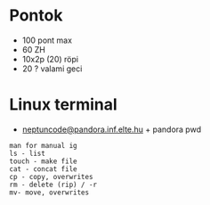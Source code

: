 # Pontok
- 100 pont max
- 60 ZH
- 10x2p (20) röpi
- 20 ? valami geci

# Linux terminal
- neptuncode@pandora.inf.elte.hu + pandora pwd
```
man for manual ig
ls - list
touch - make file
cat - concat file
cp - copy, overwrites 
rm - delete (rip) / -r 
mv- move, overwrites 

```
